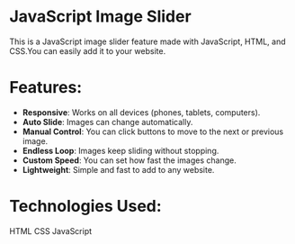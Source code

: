 # JavaScript Image Slider
This is a JavaScript image slider feature made with JavaScript, HTML, and CSS.You can easily add it to your website.

# Features:

- **Responsive**: Works on all devices (phones, tablets, computers).
- **Auto Slide**: Images can change automatically.
- **Manual Control**: You can click buttons to move to the next or previous image.
- **Endless Loop**: Images keep sliding without stopping.
- **Custom Speed**: You can set how fast the images change.
- **Lightweight**: Simple and fast to add to any website.


# Technologies Used:
HTML
CSS
JavaScript